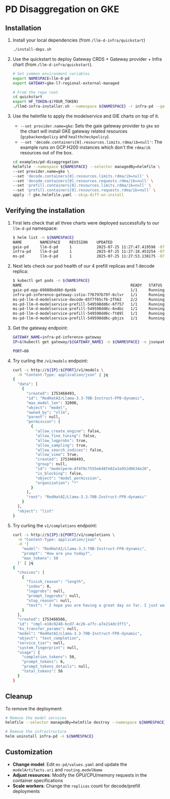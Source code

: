 # PD Disaggregation on GKE

## Installation

1. Install your local dependencies (from `/llm-d-infra/quickstart`)

    ```bash
    ./install-deps.sh
    ```

1. Use the quickstart to deploy Gateway CRDS + Gateway provider + Infra chart (from `/llm-d-infra/quickstart`).

    ```bash
    # Set common environment variables
    export NAMESPACE=llm-d-pd
    export GATEWAY=gke-l7-regional-external-managed
    ```

    ```bash
    # From the repo root
    cd quickstart
    export HF_TOKEN=$(YOUR_TOKEN)
    ./llmd-infra-installer.sh --namespace ${NAMESPACE} -r infra-pd --gateway ${GATEWAY}
    ```

1. Use the helmfile to apply the modelservice and GIE charts on top of it.

   - `--set provider.name=gke`: Sets the gaie gateway provider to `gke` so the chart will install GKE gateway related resources (`gcpbackendpolicy` and `healthcheckpolicy`).
   - `--set 'decode.containers[0].resources.limits.rdma/ib=null'`: The example runs on GCP H200 instances which don't the `rdma/ib` resources out of the box.

    ```bash
    cd examples/pd-disaggregation
    helmfile --namespace ${NAMESPACE} --selector managedBy=helmfile \
    --set provider.name=gke \
    --set 'decode.containers[0].resources.limits.rdma/ib=null' \
    --set 'decode.containers[0].resources.requests.rdma/ib=null' \
    --set 'prefill.containers[0].resources.limits.rdma/ib=null' \
    --set 'prefill.containers[0].resources.requests.rdma/ib=null' \
    apply -f gke.helmfile.yaml --skip-diff-on-install
    ```

## Verifying the installation

1. First lets check that all three charts were deployed successfully to our `llm-d-pd` namespace:

    ```bash
    $ helm list -n ${NAMESPACE}
    NAME        NAMESPACE    REVISION    UPDATED                                 STATUS      CHART                       APP VERSION
    gaie-pd     llm-d-pd     1           2025-07-25 11:27:47.419598 -0700 PDT    deployed    inferencepool-v0.5.1        v0.5.1
    infra-pd    llm-d-pd     1           2025-07-25 11:27:18.453254 -0700 PDT    deployed    llm-d-infra-v1.1.1          v0.2.0
    ms-pd       llm-d-pd     1           2025-07-25 11:27:53.138175 -0700 PDT    deployed    llm-d-modelservice-0.2.0    v0.2.0
    ```

1. Next lets check our pod health of our 4 prefill replicas and 1 decode replica:

    ```bash
    $ kubectl get pods -n ${NAMESPACE}
    NAME                                                READY   STATUS    RESTARTS   AGE
    gaie-pd-epp-69888bdd8d-6pnbk                        1/1     Running   0          54s
    infra-pd-inference-gateway-istio-776797b79f-6clvr   1/1     Running   0          2m9s
    ms-pd-llm-d-modelservice-decode-65f7f65cf6-2fh62    2/2     Running   0          50s
    ms-pd-llm-d-modelservice-prefill-549598dd6c-6f757   1/1     Running   0          49s
    ms-pd-llm-d-modelservice-prefill-549598dd6c-6n4bc   1/1     Running   0          49s
    ms-pd-llm-d-modelservice-prefill-549598dd6c-ft89l   1/1     Running   0          49s
    ms-pd-llm-d-modelservice-prefill-549598dd6c-pbjzx   1/1     Running   0          49s
    ```

1. Get the gateway endpoint:

    ```bash
    GATEWAY_NAME=infra-pd-inference-gateway
    IP=$(kubectl get gateway/${GATEWAY_NAME} -n ${NAMESPACE} -o jsonpath='{.status.addresses[0].value}')

    PORT=80
    ```

1. Try curling the `/v1/models` endpoint:

    ```bash
    curl -s http://${IP}:${PORT}/v1/models \
      -H "Content-Type: application/json" | jq
    {
      "data": [
        {
          "created": 1753468493,
          "id": "RedHatAI/Llama-3.3-70B-Instruct-FP8-dynamic",
          "max_model_len": 32000,
          "object": "model",
          "owned_by": "vllm",
          "parent": null,
          "permission": [
            {
              "allow_create_engine": false,
              "allow_fine_tuning": false,
              "allow_logprobs": true,
              "allow_sampling": true,
              "allow_search_indices": false,
              "allow_view": true,
              "created": 1753468493,
              "group": null,
              "id": "modelperm-df4f0c7555e648fe82a3a952d0634e20",
              "is_blocking": false,
              "object": "model_permission",
              "organization": "*"
            }
          ],
          "root": "RedHatAI/Llama-3.3-70B-Instruct-FP8-dynamic"
        }
      ],
      "object": "list"
    }
    ```

1. Try curling the `v1/completions` endpoint:

    ```bash
    curl -s http://${IP}:${PORT}/v1/completions \
      -H "Content-Type: application/json" \
      -d '{
        "model": "RedHatAI/Llama-3.3-70B-Instruct-FP8-dynamic",
        "prompt": "How are you today?",
        "max_tokens": 50
      }' | jq
    {
      "choices": [
        {
          "finish_reason": "length",
          "index": 0,
          "logprobs": null,
          "prompt_logprobs": null,
          "stop_reason": null,
          "text": " I hope you are having a great day so far. I just wanted to remind you that you are not alone. No matter what you are going through, you have people who care about you and want to help.\nIf you are struggling with difficult emotions"
        }
      ],
      "created": 1753468566,
      "id": "cmpl-e18c8248-bcd7-4c26-a7fc-a7e214dc3ff1",
      "kv_transfer_params": null,
      "model": "RedHatAI/Llama-3.3-70B-Instruct-FP8-dynamic",
      "object": "text_completion",
      "service_tier": null,
      "system_fingerprint": null,
      "usage": {
        "completion_tokens": 50,
        "prompt_tokens": 6,
        "prompt_tokens_details": null,
        "total_tokens": 56
      }
    }
    ```

## Cleanup

To remove the deployment:

```bash
# Remove the model services
helmfile --selector managedBy=helmfile destroy --namespace ${NAMESPACE}

# Remove the infrastructure
helm uninstall infra-pd -n ${NAMESPACE}
```

## Customization

- **Change model**: Edit `ms-pd/values.yaml` and update the `modelArtifacts.uri` and `routing.modelName`
- **Adjust resources**: Modify the GPU/CPU/memory requests in the container specifications
- **Scale workers**: Change the `replicas` count for decode/prefill deployments
